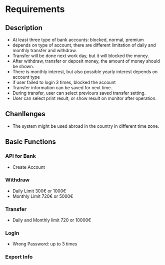 # Requirements

## Description
- At least three type of bank accounts: blocked, normal, premium
- depends on type of account, there are different limitation of daily and monthly transfer and withdraw.
- Transfer will be done next work day, but it will blocked the money.
- After withdraw, transfer or deposit money, the amount of money should be shown.
- There is monthly interest, but also possible yearly interest depends on account type
- if user failed to login 3 times, blocked the account
- Transfer information can be saved for next time.
- During transfer, user can select previours saved transfer setting.
- User can select print result, or show result on monitor after operation.

## Chanllenges
- The system might be used abroad in the country in different time zone.

## Basic Functions

### API for Bank
- Create Account

### Withdraw
- Daily Limit 300€ or 1000€
- Monthly Limit 720€ or 5000€

### Transfer
- Daily and Monthly limit 720 or 10000€

### LogIn
- Wrong Password: up to 3 times

### Export Info 
